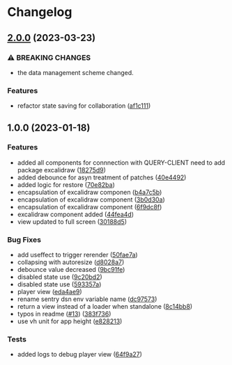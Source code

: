 # Changelog

## [2.0.0](https://github.com/graasp/graasp-app-excalidraw/compare/v1.0.0...v2.0.0) (2023-03-23)


### ⚠ BREAKING CHANGES

* the data management scheme changed.

### Features

* refactor state saving for collaboration ([af1c111](https://github.com/graasp/graasp-app-excalidraw/commit/af1c111b9519c9c410308d6c16b3db7a643d60a9))

## 1.0.0 (2023-01-18)


### Features

* added all components for connnection with QUERY-CLIENT need to add package excalidraw ([18275d9](https://github.com/graasp/graasp-app-excalidraw/commit/18275d9910d95cc5352fef8cafa8c67ffeac1c9d))
* added debounce for asyn treatment of patches ([40e4492](https://github.com/graasp/graasp-app-excalidraw/commit/40e44928d8e329ade21995e5c1ad495cbee4275f))
* added logic for restore ([70e82ba](https://github.com/graasp/graasp-app-excalidraw/commit/70e82baedb3c2ffcb5b350748fe74aa84d5f0cd6))
* encapsulation of excalidraw componen ([b4a7c5b](https://github.com/graasp/graasp-app-excalidraw/commit/b4a7c5ba649b3cb6c45657e0f704bb8e0d7408d4))
* encapsulation of excalidraw component ([3b0d30a](https://github.com/graasp/graasp-app-excalidraw/commit/3b0d30a918d3c8b0ce991e95768c090a9ecf9f77))
* encapsulation of excalidraw component ([6f9dc8f](https://github.com/graasp/graasp-app-excalidraw/commit/6f9dc8f9f55c6263ff06567ee3db5fb30f70bbed))
* excalidraw component added ([44fea4d](https://github.com/graasp/graasp-app-excalidraw/commit/44fea4dca22079001276b1b6502a091329a498d6))
* view updated to full screen ([30188d5](https://github.com/graasp/graasp-app-excalidraw/commit/30188d5e0c987f87abcb88507be12a976ce2637b))


### Bug Fixes

* add useffect to trigger rerender ([50fae7a](https://github.com/graasp/graasp-app-excalidraw/commit/50fae7a204ab611541c9b3ae454ccdcb753e90ec))
* collapsing with autoresize ([d8028a7](https://github.com/graasp/graasp-app-excalidraw/commit/d8028a710173f553efa0cca7f0db5c2d26129c25))
* debounce value decreased ([9bc91fe](https://github.com/graasp/graasp-app-excalidraw/commit/9bc91fed6176c7423d2a69ccccf37458afaa72f2))
* disabled state use ([9c20bd2](https://github.com/graasp/graasp-app-excalidraw/commit/9c20bd2bb0619dd3980418583ce7b015e330778e))
* disabled state use ([593357a](https://github.com/graasp/graasp-app-excalidraw/commit/593357ad7efc4b19b0141ffddafa7b407bd6c9ab))
* player view ([eda4ae9](https://github.com/graasp/graasp-app-excalidraw/commit/eda4ae9e21634dfb442f109bf88996581ed8a235))
* rename sentry dsn env variable name ([dc97573](https://github.com/graasp/graasp-app-excalidraw/commit/dc97573a18b83bd778c2e1b259bcf8209750a208))
* return a view instead of a loader when standalone ([8c14bb8](https://github.com/graasp/graasp-app-excalidraw/commit/8c14bb8e283c8d9b601e179d860e6a470761b142))
* typos in readme ([#13](https://github.com/graasp/graasp-app-excalidraw/issues/13)) ([383f736](https://github.com/graasp/graasp-app-excalidraw/commit/383f7367d9627a208755fe99cc73f92acfa9a70d))
* use vh unit for app height ([e828213](https://github.com/graasp/graasp-app-excalidraw/commit/e828213396f87c449046254043c09419b7e7221b))


### Tests

* added logs to debug player view ([64f9a27](https://github.com/graasp/graasp-app-excalidraw/commit/64f9a27045724c5ad40c9d2cb0ee4f3a9f6f8c13))
